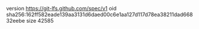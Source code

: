 version https://git-lfs.github.com/spec/v1
oid sha256:162ff582eade139aa3131d6daed00c6e1aa127d117d78ea38211dad66832eebe
size 42585
